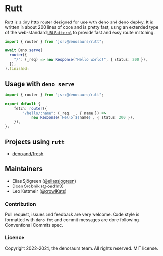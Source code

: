 # Rutt

Rutt is a tiny http router designed for use with deno and deno deploy. It is
written in about 200 lines of code and is pretty fast, using an extended type of
the web-standard
[`URLPattern`s](https://developer.mozilla.org/en-US/docs/Web/API/URLPattern) to
provide fast and easy route matching.

```ts
import { router } from "jsr:@denosaurs/rutt";

await Deno.serve(
  router({
    "/": (_req) => new Response("Hello world!", { status: 200 }),
  }),
).finished;
```

## Usage with `deno serve`

```ts
import { router } from "jsr:@denosaurs/rutt";

export default {
    fetch: router({
        "/hello/:name": (_req, _, { name }) =>
            new Response(`Hello ${name}`, { status: 200 }),
    }),
};
```

## Projects using `rutt`

- [denoland/fresh](https://github.com/denoland/fresh)

## Maintainers

- Elias Sjögreen ([@eliassjogreen](https://github.com/eliassjogreen))
- Dean Srebnik ([@load1n9](https://github.com/load1n9))
- Leo Kettmeir ([@crowlKats](https://github.com/crowlKats))

### Contribution

Pull request, issues and feedback are very welcome. Code style is formatted with
`deno fmt` and commit messages are done following Conventional Commits spec.

### Licence

Copyright 2022-2024, the denosaurs team. All rights reserved. MIT license.
